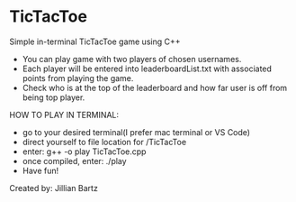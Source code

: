 # TicTacToe
Simple in-terminal TicTacToe game using C++

- You can play game with two players of chosen usernames.
- Each player will be entered into leaderboardList.txt with associated points from playing the game.
- Check who is at the top of the leaderboard and how far user is off from being top player.

HOW TO PLAY IN TERMINAL:
- go to your desired terminal(I prefer mac terminal or VS Code)
- direct yourself to file location for /TicTacToe
- enter: g++ -o play TicTacToe.cpp
- once compiled, enter: ./play
- Have fun!


Created by: Jillian Bartz